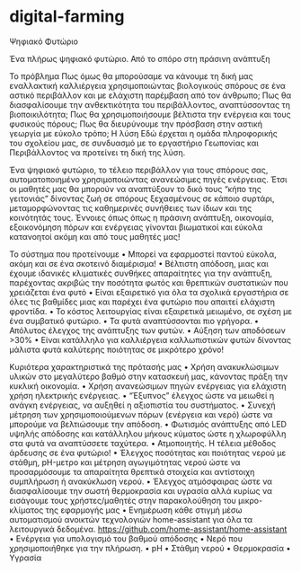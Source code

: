 # digital-farming
Ψηφιακό Φυτώριο

Ένα πλήρως ψηφιακό φυτώριο. 
Από το σπόρο στη πράσινη ανάπτυξη

Το πρόβλημα
Πως όμως θα μπορούσαμε να κάνουμε τη δική μας εναλλακτική καλλιέργεια χρησιμοποιώντας βιολογικούς σπόρους σε ένα αστικό περιβάλλον και με ελάχιστη παρέμβαση από τον άνθρωπο;
Πως θα διασφαλίσουμε την ανθεκτικότητα του περιβάλλοντος, αναπτύσσοντας τη βιοποικιλότητα;
Πως θα χρησιμοποιήσουμε βέλτιστα την ενέργεια και τους φυσικούς πόρους;
Πως θα διευρύνουμε την πρόσβαση στην αστική γεωργία με εύκολο τρόπο;
Η λύση
Εδώ έρχεται η ομάδα πληροφορικής του σχολείου μας, σε συνδυασμό με το εργαστήριο Γεωπονίας και Περιβάλλοντος να προτείνει τη δική της λύση.

Ένα ψηφιακό φυτώριο, το τέλειο περιβάλλον για τους σπόρους σας, αυτοματοποιημένο χρησιμοποιώντας ανανεώσιμες πηγές ενέργειας.
Έτσι οι μαθητές μας θα μπορούν να αναπτύξουν το δικό τους “κήπο της γειτονιάς” δίνοντας ζωή σε σπόρους ξεχασμένους σε κάποιο συρτάρι, μεταμορφώνοντας τις καθημερινές συνήθειες των ίδιων και της κοινότητάς τους.
Έννοιες όπως όπως η πράσινη ανάπτυξη, οικονομία, εξοικονόμηση πόρων και ενέργειας γίνονται βιωματικοί και εύκολα κατανοητοί ακόμη και από τους μαθητές μας!


Το σύστημα που προτείνουμε
    • Μπορεί να εφαρμοστεί παντού εύκολα, ακόμη και σε ένα σκοτεινό διαμέρισμα!
    • Βέλτιστη απόδοση, μιας και έχουμε ιδανικές κλιματικές συνθήκες απαραίτητες για την ανάπτυξη, παρέχοντας ακριβώς την ποσότητα φωτός και θρεπτικών συστατικών που χρειάζεται ένα φυτό 
    • Είναι εξαιρετικό για όλα τα σχολικά εργαστήρια σε όλες τις βαθμίδες μιας και παρέχει ένα φυτώριο που απαιτεί ελάχιστη φροντίδα.
    • Το κόστος λειτουργίας είναι εξαιρετικά μειωμένο, σε σχέση με ένα συμβατικό φυτώριο. 
    • Τα φυτά αναπτύσσονται πιο γρήγορα.
    • Απόλυτος έλεγχος της ανάπτυξης των φυτών.
    • Αύξηση των αποδόσεων >30%
    • Είναι κατάλληλο για καλλιέργεια καλλωπιστικών φυτών δίνοντας μάλιστα φυτά καλύτερης ποιότητας σε μικρότερο χρόνο!
      
      
Κυριότερα χαρακτηριστικά της πρότασής μας
    • Χρήση ανακυκλώσιμων υλικών στο μεγαλύτερο βαθμό στην κατασκευή μας, κάνοντας πράξη την κυκλική οικονομία.
    • Χρήση ανανεώσιμων πηγών ενέργειας για ελάχιστη χρήση ηλεκτρικής ενέργειας.
    • “Έξυπνος” έλεγχος ώστε να μειωθεί η ανάγκη ενέργειας, να αυξηθεί η αξιοπιστία του συστήματος.
    • Συνεχή μέτρηση των χρησιμοποιούμενων πόρων (ενέργεια και νερό) ώστε να μπορούμε να βελτιώσουμε την απόδοση.
    • Φωτισμός ανάπτυξης από LED υψηλής απόδοσης και κατάλληλου μήκους κύματος ώστε η χλωροφύλλη στα φυτά να αναπτύσσετε ταχύτερα.
    • Ατμοποιητής. Η τέλεια μέθοδος άρδευσης σε ένα φυτώριο!
    • Έλεγχος ποσότητας και ποιότητας νερού με στάθμη, pH-μετρο και μέτρηση αγωγιμότητας νερού ώστε να προσαρμόσουμε τα απαραίτητα θρεπτικά στοιχεία και αντίστοιχη συμπλήρωση ή ανακύκλωση νερού.
    • Έλεγχος ατμόσφαιρας ώστε να διασφαλίσουμε την σωστή θερμοκρασία και υγρασία αλλά κυρίως να εισάγουμε τους χρήστες/μαθητές στην παρακολούθηση του μικρο-κλίματος της εφαρμογής μας
    • Ενημέρωση κάθε στιγμή μέσω αυτοματισμού ανοικτών τεχνολογιών home-assistant για όλα τα λειτουργικά δεδομένα.  https://github.com/home-assistant/home-assistant
    • Ενέργεια για υπολογισμό του βαθμού απόδοσης
    • Νερό που χρησιμοποιήθηκε για την πλήρωση.
    • pH
    • Στάθμη νερού
    • Θερμοκρασία
    • Υγρασία